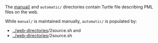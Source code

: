 The [manual/](https://github.com/timrdf/plunk/tree/master/instances/documents/manual) and `automatic/` directories contain Turtle file describing PML files on the web. 

While `manual/` is maintained manually, `automatic/` is populated by:

* [../web-directories](https://github.com/timrdf/plunk/tree/master/instances/web-directories)/2source.sh and
* [../web-directories](https://github.com/timrdf/plunk/tree/master/instances/web-directories)/2source.sh
